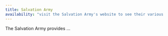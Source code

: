 ```yaml
---
title: Salvation Army
availability: "visit the Salvation Army's website to see their various locations throughout Philadelphia, or call 215-825-4601"
---
```


The Salvation Army provides ...
